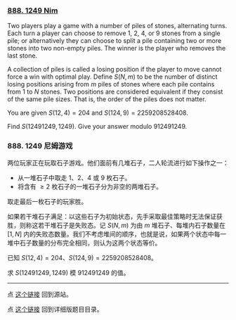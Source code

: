 ### [888. 1249 Nim](https://projecteuler.net/problem=888)

Two players play a game with a number of piles of stones, alternating turns. Each turn a player can choose to remove 1, 2, 4, or 9 stones from a single pile; or alternatively they can choose to split a pile containing two or more stones into two non-empty piles. The winner is the player who removes the last stone.

A collection of piles is called a losing position if the player to move cannot force a win with optimal play. Define $S(N, m)$ to be the number of distinct losing positions arising from $m$ piles of stones where each pile contains from $1$ to $N$ stones. Two positions are considered equivalent if they consist of the same pile sizes. That is, the order of the piles does not matter.

You are given $S(12,4)=204$ and $S(124,9)=2259208528408$.

Find $S(12491249,1249)$. Give your answer modulo $912491249$.

### 888. 1249 尼姆游戏

两位玩家正在玩取石子游戏。他们面前有几堆石子，二人轮流进行如下操作之一：

- 从一堆石子中取走 1、2、4 或 9 枚石子。
- 将含有 $\geq 2$ 枚石子的一堆石子分为非空的两堆石子。

取走最后一枚石子的玩家胜。

如果若干堆石子满足：以这些石子为初始状态，先手采取最佳策略时无法保证获胜，则称这若干堆石子是失败态。记 $S(N, m)$ 为由 $m$ 堆石子、每堆内石子数量在 $[1, N]$ 内的失败态数量。我们不考虑堆间的顺序，也就是说，如果两个状态中每一堆中石子数量的分布完全相同，则认为这两个状态等价。

已知 $S(12,4)=204$、$S(124,9)=2259208528408$。

求 $S(12491249,1249)$ 模 $912491249$ 的值。

---

点 [这个链接](https://fsy-juruo.github.io/pe-chinese-translation/) 回到源站。

点 [这个链接](https://fsy-juruo.github.io/pe-chinese-translation/detailed_content_archives.html) 回到详细版题目目录。

